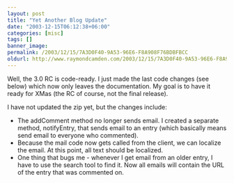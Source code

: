 ```yaml
---
layout: post
title: "Yet Another Blog Update"
date: "2003-12-15T06:12:38+06:00"
categories: [misc]
tags: []
banner_image: 
permalink: /2003/12/15/7A3D0F40-9A53-96E6-F8A908F76BDBFBCC
oldurl: http://www.raymondcamden.com/2003/12/15/7A3D0F40-9A53-96E6-F8A908F76BDBFBCC
---
```


Well, the 3.0 RC is code-ready. I just made the last code changes (see below) which now only leaves the documentation. My goal is to have it ready for XMas (the RC of course, not the final release). 

I have not updated the zip yet, but the changes include:

<ul>
<li>The addComment method no longer sends email. I created a separate method, notifyEntry, that sends email to an entry (which basically means send email to everyone who commented). 
<li>Because the mail code now gets called from the client, we can localize the email. At this point, all text should be localized.
<li>One thing that bugs me - whenever I get email from an older entry, I have to use the search tool to find it. Now all emails will contain the URL of the entry that was commented on.
</ul>